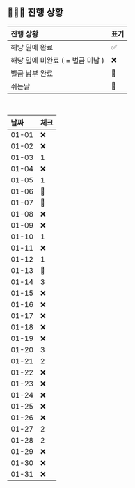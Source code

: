 ## 🧑🏻‍💻 진행 상황

| 진행 상황            | 표기  |
|:-----------------|:----|
| 해당 일에 완료      | ✅   |
| 해당 일에 미완료 ( = 벌금 미납 )    | ❌   |
| 벌급 납부 완료 | 🔺 |
| 쉬는날 | 🥳 |


<br>

| 날짜  | 체크 |
|:------|:----|
| 01-01 | ❌ |
| 01-02 | ❌ |
| 01-03 | 1 |
| 01-04 | ❌ |
| 01-05 | 1 |
| 01-06 | 🥳 |
| 01-07 | 🥳 |
| 01-08 | ❌ |
| 01-09 | ❌ |
| 01-10 | 1 |
| 01-11 | ❌ |
| 01-12 | 1 |
| 01-13 | 🥳 |
| 01-14 | 3 |
| 01-15 | ❌ |
| 01-16 | ❌ |
| 01-17 | ❌ |
| 01-18 | ❌ |
| 01-19 | ❌ |
| 01-20 | 3 |
| 01-21 | 2 |
| 01-22 | ❌ |
| 01-23 | ❌ |
| 01-24 | ❌ |
| 01-25 | ❌ |
| 01-26 | ❌ |
| 01-27 | 2 |
| 01-28 | 2 |
| 01-29 | ❌ |
| 01-30 | ❌ |
| 01-31 | ❌ |
